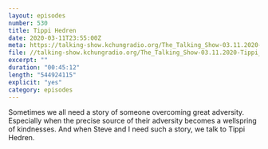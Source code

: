 ```yaml
---
layout: episodes
number: 530
title: Tippi Hedren
date: 2020-03-11T23:55:00Z
meta: https://talking-show.kchungradio.org/The_Talking_Show-03.11.2020-Tippi_Hedren.mp3
file: //talking-show.kchungradio.org/The_Talking_Show-03.11.2020-Tippi_Hedren.mp3
excerpt: ""
duration: "00:45:12"
length: "544924115"
explicit: "yes"
category: episodes
---
```

Sometimes we all need a story of someone overcoming great adversity. Especially when the precise source of their adversity becomes a wellspring of kindnesses. And when Steve and I need such a story, we talk to Tippi Hedren.
